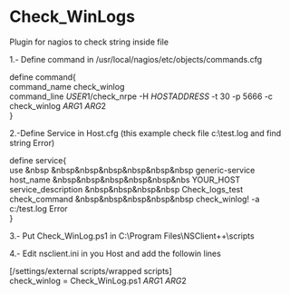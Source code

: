 # Check_WinLogs

Plugin for nagios to check string inside file

1.- Define command in /usr/local/nagios/etc/objects/commands.cfg

define command{<br/>
	command_name	check_winlog<br/>
	command_line	$USER1$/check_nrpe -H $HOSTADDRESS$ -t 30 -p 5666 -c check_winlog $ARG1$ $ARG2$ <br/>
}

2.-Define Service in Host.cfg (this example check file c:\test.log and find string Error)<br/>

define service{<br/>
	use &nbsp &nbsp&nbsp&nbsp&nbsp&nbsp&nbsp generic-service<br/>
	host_name &nbsp&nbsp&nbsp&nbsp&nbsp&nbs YOUR_HOST<br/>
	service_description &nbsp&nbsp&nbsp&nbsp Check_logs_test<br/>
	check_command &nbsp&nbsp&nbsp&nbsp&nbsp check_winlog! -a c:/test.log Error<br/>
}

3.- Put Check_WinLog.ps1 in C:\Program Files\NSClient++\scripts<br/>

4.- Edit nsclient.ini in you Host and add the followin lines<br/>

[/settings/external scripts/wrapped scripts]<br/>
check_winlog = Check_WinLog.ps1  $ARG1$ $ARG2$<br/>
